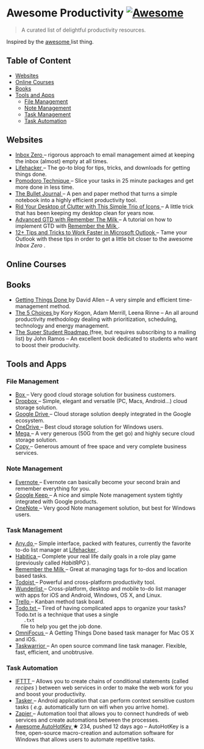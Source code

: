 <h1>
 Awesome Productivity
 <a href="https://github.com/sindresorhus/awesome">
  <img alt="Awesome" src="https://cdn.rawgit.com/sindresorhus/awesome/d7305f38d29fed78fa85652e3a63e154dd8e8829/media/badge.svg"/>
 </a>
</h1>
<blockquote>
 <p>
  A curated list of delightful productivity resources.
 </p>
</blockquote>
<p>
 Inspired by the
 <a href="https://github.com/sindresorhus/awesome">
  awesome
 </a>
 list thing.
</p>
<h2>
 Table of Content
</h2>
<ul>
 <li>
  <a href="#websites">
   Websites
  </a>
 </li>
 <li>
  <a href="#online-courses">
   Online Courses
  </a>
 </li>
 <li>
  <a href="#books">
   Books
  </a>
 </li>
 <li>
  <a href="#tools-and-apps">
   Tools and Apps
  </a>
  <ul>
   <li>
    <a href="#file-management">
     File Management
    </a>
   </li>
   <li>
    <a href="#note-management">
     Note Management
    </a>
   </li>
   <li>
    <a href="#task-management">
     Task Management
    </a>
   </li>
   <li>
    <a href="#task-automation">
     Task Automation
    </a>
   </li>
  </ul>
 </li>
</ul>
<h2>
 Websites
</h2>
<ul>
 <li>
  <a href="http://www.43folders.com/izero">
   Inbox Zero
  </a>
  – rigorous approach to email management aimed at keeping the inbox (almost) empty at all times.
 </li>
 <li>
  <a href="http://lifehacker.com/">
   Lifehacker
  </a>
  – The go-to blog for tips, tricks, and downloads for getting things done.
 </li>
 <li>
  <a href="http://pomodorotechnique.com/">
   Pomodoro Technique
  </a>
  – Slice your tasks in 25 minute packages and get more done in less time.
 </li>
 <li>
  <a href="http://bulletjournal.com/">
   The Bullet Journal
  </a>
  – A pen and paper method that turns a simple notebook into a highly efficient productivity tool.
 </li>
 <li>
  <a href="http://lifehacker.com/5901487/rid-your-desktop-of-clutter-with-this-simple-trio-of-icons">
   Rid Your Desktop of Clutter with This Simple Trio of Icons
  </a>
  – A little trick that has been keeping my desktop clean for years now.
 </li>
 <li>
  <a href="http://blog.rememberthemilk.com/post/116665489183/guest-post-advanced-gtd-with-remember-the-milk">
   Advanced GTD with Remember The Milk
  </a>
  – A tutorial on how to implement GTD with
  <a href="https://www.rememberthemilk.com">
   Remember the Milk
  </a>
  .
 </li>
 <li>
  <a href="http://lifehacker.com/12-tips-and-tricks-to-work-faster-in-microsoft-outlook-1540483009">
   12+ Tips and Tricks to Work Faster in Microsoft Outlook
  </a>
  – Tame your Outlook with these tips in order to get a little bit closer to the awesome
  <em>
   Inbox Zero
  </em>
  .
 </li>
</ul>
<h2>
 Online Courses
</h2>
<h2>
 Books
</h2>
<ul>
 <li>
  <a href="https://gettingthingsdone.com/store/product.php?productid=17035&cat=3&page">
   Getting Things Done
  </a>
  by David Allen – A very simple and efficient time-management method.
 </li>
 <li>
  <a href="http://books.simonandschuster.ca/The-5-Choices/Kory-Kogon/9781476711713">
   The 5 Choices
  </a>
  by Kory Kogon, Adam Merrill, Leena Rinne – An all around productivity methodology dealing with prioritization, scheduling, technology and energy management.
 </li>
 <li>
  <a href="http://thestudentpower.com/subscribe/">
   The Super Student Roadmap
  </a>
  (free, but requires subscribing to a mailing list) by John Ramos – An excellent book dedicated to students who want to boost their producivity.
 </li>
</ul>
<h2>
 Tools and Apps
</h2>
<h3>
 File Management
</h3>
<ul>
 <li>
  <a href="https://www.box.com">
   Box
  </a>
  – Very good cloud storage solution for business customers.
 </li>
 <li>
  <a href="https://www.dropbox.com">
   Dropbox
  </a>
  – Simple, elegant and versatile (PC, Macs, Android...) cloud storage solution.
 </li>
 <li>
  <a href="https://www.google.ca/drive/">
   Google Drive
  </a>
  – Cloud storage solution deeply integrated in the Google ecosystem.
 </li>
 <li>
  <a href="https://onedrive.live.com">
   OneDrive
  </a>
  – Best cloud storage solution for Windows users.
 </li>
 <li>
  <a href="https://mega.nz/">
   Mega
  </a>
  – A very generous (50G from the get go) and highly secure cloud storage solution.
 </li>
 <li>
  <a href="https://www.copy.com">
   Copy
  </a>
  – Generous amount of free space and very complete business services.
 </li>
</ul>
<h3>
 Note Management
</h3>
<ul>
 <li>
  <a href="https://evernote.com/">
   Evernote
  </a>
  – Evernote can basically become your second brain and remember everything for you.
 </li>
 <li>
  <a href="http://www.google.com/keep/">
   Google Keep
  </a>
  – A nice and simple Note management system tightly integrated with Google products.
 </li>
 <li>
  <a href="https://www.onenote.com/">
   OneNote
  </a>
  – Very good Note management solution, but best for Windows users.
 </li>
</ul>
<h3>
 Task Management
</h3>
<ul>
 <li>
  <a href="http://www.any.do/">
   Any.do
  </a>
  – Simple interface, packed with features, currently the favorite to-do list manager at
  <a href="http://lifehacker.com/5924093/five-best-to-do-list-managers">
   Lifehacker
  </a>
  .
 </li>
 <li>
  <a href="https://habitica.com">
   Habitica
  </a>
  – Complete your real life daily goals in a role play game (previously called
  <em>
   HabitRPG
  </em>
  ).
 </li>
 <li>
  <a href="https://www.rememberthemilk.com">
   Remember the Milk
  </a>
  – Great at managing tags for to-dos and location based tasks.
 </li>
 <li>
  <a href="https://todoist.com/">
   Todoist
  </a>
  – Powerful and cross-platform productivity tool.
 </li>
 <li>
  <a href="https://www.wunderlist.com/">
   Wunderlist
  </a>
  – Cross-platform, desktop and mobile to-do list manager with apps for iOS and Android, Windows, OS X, and Linux.
 </li>
 <li>
  <a href="https://trello.com">
   Trello
  </a>
  – Kanban method task board.
 </li>
 <li>
  <a href="http://todotxt.com/">
   Todo.txt
  </a>
  – Tired of having complicated apps to organize your tasks? Todo.txt is a technique that uses a single
  <code>
   .txt
  </code>
  file to help you get the job done.
 </li>
 <li>
  <a href="https://www.omnigroup.com/omnifocus">
   OmniFocus
  </a>
  – A Getting Things Done based task manager for Mac OS X and iOS.
 </li>
 <li>
  <a href="http://taskwarrior.org/">
   Taskwarrior
  </a>
  – An open source command line task manager. Flexible, fast, efficient, and unobtrusive.
 </li>
</ul>
<h3>
 Task Automation
</h3>
<ul>
 <li>
  <a href="https://ifttt.com">
   IFTTT
  </a>
  – Allows you to create chains of conditional statements (called
  <em>
   recipes
  </em>
  ) between web services in order to make the web work for you and boost your productivity.
 </li>
 <li>
  <a href="http://tasker.dinglisch.net/">
   Tasker
  </a>
  – Android application that can perform context sensitive custom tasks (
  <em>
   e.g.
  </em>
  automatically turn on wifi when you arrive home).
 </li>
 <li>
  <a href="https://zapier.com/">
   Zapier
  </a>
  – Automation tool that allows you to connect hundreds of web services and create automations between the processes.
 </li>
 <li>
  <a href="https://github.com/ahkscript/awesome-AutoHotkey">
   Awesome AutoHotKey
  </a>
  <span>
   &#9733 234, pushed 12 days ago
  </span>
  – AutoHotKey is a free, open-source macro-creation and automation software for Windows that allows users to automate repetitive tasks.
 </li>
</ul>
